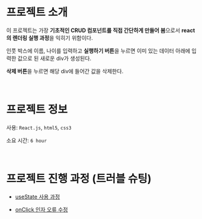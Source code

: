 # 프로젝트 소개 

이 프로젝트는 가장 **기초적인 CRUD 컴포넌트를 직접 간단하게 만들어 봄**으로서 **react의 렌더링 실행 과정**을 익히기 위함이다.

인풋 박스에 이름, 나이를 입력하고 **실행하기 버튼**을 누르면 이미 있는 데이터 아래에 입력한 값으로 된 새로운 div가 생성된다.

**삭제 버튼**을 누르면 해당 div에 들어간 값을 삭제한다.

<br/>

# 프로젝트 정보

사용: `React.js`, `html5`, `css3`

소요 시간: `6 hour`

<br/>

# 프로젝트 진행 과정 (트러블 슈팅)

- [useState 사용 과정](https://velog.io/@pna9904/122-react-useState에-배열-할당하기)


- [onClick 인자 오류 수정](https://velog.io/@pna9904/122-react-button-이벤트핸들러-onClick-함수-오류-수정)
